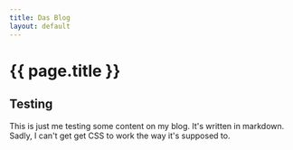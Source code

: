 ```yaml
---
title: Das Blog
layout: default
---
```


# {{ page.title }}

## Testing

This is just me testing some content on my blog.
It's written in markdown. Sadly, I can't get get CSS to work the way it's supposed to.
